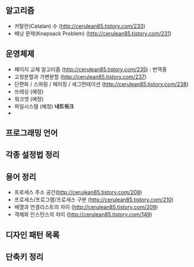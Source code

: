 **알고리즘**
-
- 카탈란(Catalan) 수 (http://cerulean85.tistory.com/233)
- 배낭 문제(Knapsack Problem) (http://cerulean85.tistory.com/231)

**운영체제**
-
- 페이지 교체 알고리즘 (http://cerulean85.tistory.com/235) : 번역중
- 고정분할과 가변분할 (http://cerulean85.tistory.com/237)
- 단편화 / 스와핑 / 페이징 / 세그먼테이션 (http://cerulean85.tistory.com/238)
- 쓰레싱 (예정)
- 워크셋 (예정)
- 파일시스템 (예정)
**네트워크**
-

**프로그래밍 언어**
-

**각종 설정법 정리**
-

**용어 정리**
-
- 프로세스 주소 공간(http://cerulean85.tistory.com/208)
- 프로세스/프로그램/프로세스 구분 (http://cerulean85.tistory.com/210)
- 배열과 연결리스트의 차이 (http://cerulean85.tistory.com/209)
- 객체와 인스턴스의 차이 (http://cerulean85.tistory.com/149)

**디자인 패턴 목록**
-

**단축키 정리**
-
